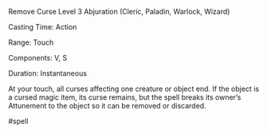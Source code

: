 Remove Curse
Level 3 Abjuration (Cleric, Paladin, Warlock, Wizard)

Casting Time: Action

Range: Touch

Components: V, S

Duration: Instantaneous

At your touch, all curses affecting one creature or object end. If the object is a cursed magic item, its curse remains, but the spell breaks its owner’s Attunement to the object so it can be removed or discarded.

#spell